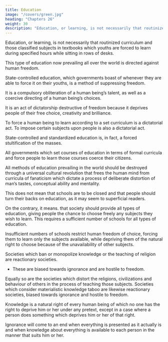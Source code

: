 ```yaml
---
title: Education
image: "/covers/green.jpg"
heading: "Chapters 26"
weight: 30
description: "Education, or learning, is not necessarily that routinized curriculum and those classified subjects in textbooks"
---
```



Education, or learning, is not necessarily that routinized curriculum and those classified subjects in textbooks which youths are forced to learn during specified hours while sitting in rows of desks.

This type of education now prevailing all over the world is directed against human freedom.

State-controlled education, which governments boast of whenever they are able to force it on their youths, is a method of suppressing freedom.

It is a compulsory obliteration of a human being’s talent, as well as a coercive directing of a human being’s choices. 

It is an act of dictatorship destructive of freedom because it deprives people of their free choice, creativity and brilliance. 

To force a human being to learn according to a set curriculum is a dictatorial act. To impose certain subjects upon people is also a dictatorial act.

State-controlled and standardized education is, in fact, a forced stultification of the masses. 

All governments which set courses of education in terms of formal curricula and force people to learn those courses coerce their citizens. 

All methods of education prevailing in the world should be destroyed through a universal cultural revolution that frees the human mind from curricula of fanaticism which dictate a process of deliberate distortion of man’s tastes, conceptual ability and mentality.

This does not mean that schools are to be closed and that people should turn their backs on education, as it may seem to superficial readers. 

On the contrary, it means. that society should provide all types of education, giving people the chance to choose freely any subjects they wish to learn. This requires a sufficient number of schools for all types of education. 

Insufficient numbers of schools restrict human freedom of choice, forcing them to learn only the subjects available, while depriving them of the natural right to choose because of the unavailability of other subjects. 

Societies which ban or monopolize knowledge or the teaching of religion are reactionary societies.
- These are biased towards ignorance and are hostile to freedom. 

<!-- Societies which prohibit  are reactionary societies, biased towards ignorance and hostile to freedom. Societies which monopolize religious education are reactionary societies, biased towards ignorance and hostile to freedom.  -->

Equally so are the societies which distort the religions, civilizations and behaviour of others in the process of teaching those subjects. Societies which consider materialistic knowledge taboo are likewise reactionary societies, biased towards ignorance and hostile to freedom.

Knowledge is a natural right of every human being of which no one has the right to deprive him or her under any pretext, except in a case where a person does something which deprives him or her of that right.

Ignorance will come to an end when everything is presented
as it actually is and when knowledge about everything is available to each person in the manner that suits him or her.


